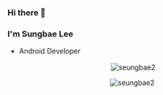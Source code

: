 ### Hi there 👋

### I'm Sungbae Lee

* Android Developer

<p align="center">&nbsp;<img align="center" src="https://github-readme-stats.vercel.app/api?username=seungbae2&show_icons=true&locale=en" alt="seungbae2" /></p>

<p align="center"><img align="center" src="https://github-readme-stats.vercel.app/api/top-langs?username=seungbae2&show_icons=true&locale=en&layout=compact" alt="seungbae2" /></p>

<!--
**seungbae2/seungbae2** is a ✨ _special_ ✨ repository because its `README.md` (this file) appears on your GitHub profile.

Here are some ideas to get you started:

- 🔭 I’m currently working on ...
- 🌱 I’m currently learning ...
- 👯 I’m looking to collaborate on ...
- 🤔 I’m looking for help with ...
- 💬 Ask me about ...
- 📫 How to reach me: ...
- 😄 Pronouns: ...
- ⚡ Fun fact: ...
-->
